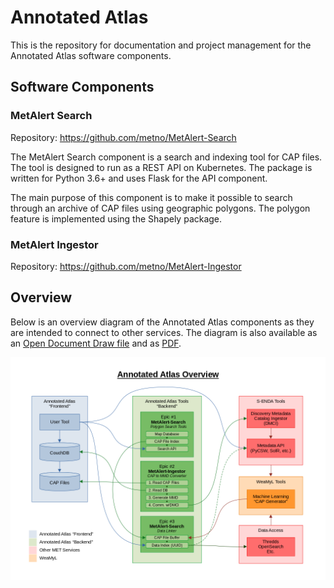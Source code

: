 # Annotated Atlas

This is the repository for documentation and project management for the Annotated Atlas software
components.

## Software Components

### MetAlert Search

Repository: https://github.com/metno/MetAlert-Search

The MetAlert Search component is a search and indexing tool for CAP files. The tool is designed to
run as a REST API on Kubernetes. The package is written for Python 3.6+ and uses Flask for the API
component.

The main purpose of this component is to make it possible to search through an archive of CAP files
using geographic polygons. The polygon feature is implemented using the Shapely package.

### MetAlert Ingestor

Repository: https://github.com/metno/MetAlert-Ingestor

## Overview

Below is an overview diagram of the Annotated Atlas components as they are intended to connect to
other services. The diagram is also available as an
[Open Document Draw file](assets/annatlas_overview.odg) and as [PDF](assets/annatlas_overview.pdf).

![Annotated Atlas Overview](assets/annatlas_overview.png)
